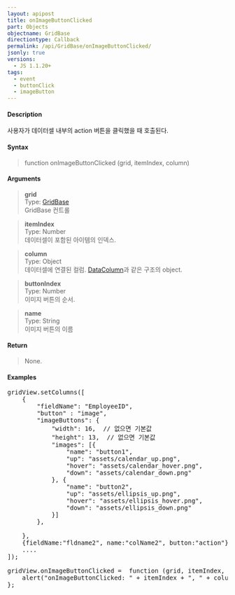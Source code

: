 ```yaml
---
layout: apipost
title: onImageButtonClicked
part: Objects
objectname: GridBase
directiontype: Callback
permalink: /api/GridBase/onImageButtonClicked/
jsonly: true
versions:
  - JS 1.1.20+
tags:
  - event
  - buttonClick
  - imageButton
---
```



#### Description

 사용자가 데이터셀 내부의 action 버튼을 클릭했을 때 호출된다.  

#### Syntax

> function onImageButtonClicked (grid, itemIndex, column)  

#### Arguments

> **grid**  
> Type: [GridBase](/api/GridBase/)  
> GridBase 컨트롤  

> **itemIndex**  
> Type: Number  
> 데이터셀이 포함된 아이템의 인덱스.  

> **column**  
> Type: Object  
> 데이터셀에 연결된 컬럼. [DataColumn](/api/types/DataColumn/)과 같은 구조의 object.  

> **buttonIndex**  
> Type: Number  
> 이미지 버튼의 순서.  

> **name**  
> Type: String  
> 이미지 버튼의 이름  

#### Return

> None.  

#### Examples 

<pre class="prettyprint">
gridView.setColumns([
    {
    	"fieldName": "EmployeeID",
		"button" : "image",
		"imageButtons": {
		    "width": 16,  // 없으면 기본값
		    "height": 13,  // 없으면 기본값
		    "images": [{
		        "name": "button1",
		        "up": "assets/calendar_up.png",
		        "hover": "assets/calendar_hover.png",
		        "down": "assets/calendar_down.png"
		    }, {
		        "name": "button2",
		        "up": "assets/ellipsis_up.png",
		        "hover": "assets/ellipsis_hover.png",
		        "down": "assets/ellipsis_down.png"
		    }]
		},

    },
    {fieldName:"fldname2", name:"colName2", button:"action"},
    ....
]);

gridView.onImageButtonClicked =  function (grid, itemIndex, column, buttonIndex, name) {
    alert("onImageButtonClicked: " + itemIndex + ", " + column.name+", " + buttonIndex + ", " + name);
};
</pre>

